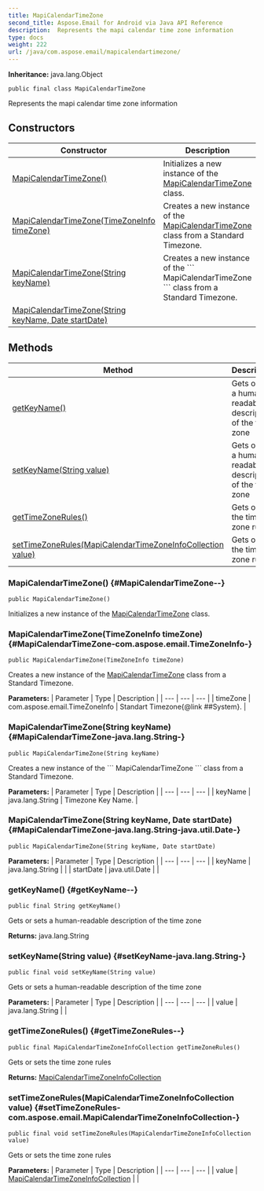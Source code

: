 ```yaml
---
title: MapiCalendarTimeZone
second_title: Aspose.Email for Android via Java API Reference
description:  Represents the mapi calendar time zone information
type: docs
weight: 222
url: /java/com.aspose.email/mapicalendartimezone/
---
```

**Inheritance:**
java.lang.Object
```
public final class MapiCalendarTimeZone
```

Represents the mapi calendar time zone information
## Constructors

| Constructor | Description |
| --- | --- |
| [MapiCalendarTimeZone()](#MapiCalendarTimeZone--) | Initializes a new instance of the [MapiCalendarTimeZone](../../com.aspose.email/mapicalendartimezone) class. |
| [MapiCalendarTimeZone(TimeZoneInfo timeZone)](#MapiCalendarTimeZone-com.aspose.email.TimeZoneInfo-) | Creates a new instance of the [MapiCalendarTimeZone](../../com.aspose.email/mapicalendartimezone) class from a Standard Timezone. |
| [MapiCalendarTimeZone(String keyName)](#MapiCalendarTimeZone-java.lang.String-) | Creates a new instance of the \`\`\` MapiCalendarTimeZone \`\`\` class from a Standard Timezone. |
| [MapiCalendarTimeZone(String keyName, Date startDate)](#MapiCalendarTimeZone-java.lang.String-java.util.Date-) |  |
## Methods

| Method | Description |
| --- | --- |
| [getKeyName()](#getKeyName--) | Gets or sets a human-readable description of the time zone |
| [setKeyName(String value)](#setKeyName-java.lang.String-) | Gets or sets a human-readable description of the time zone |
| [getTimeZoneRules()](#getTimeZoneRules--) | Gets or sets the time zone rules |
| [setTimeZoneRules(MapiCalendarTimeZoneInfoCollection value)](#setTimeZoneRules-com.aspose.email.MapiCalendarTimeZoneInfoCollection-) | Gets or sets the time zone rules |
### MapiCalendarTimeZone() {#MapiCalendarTimeZone--}
```
public MapiCalendarTimeZone()
```


Initializes a new instance of the [MapiCalendarTimeZone](../../com.aspose.email/mapicalendartimezone) class.

### MapiCalendarTimeZone(TimeZoneInfo timeZone) {#MapiCalendarTimeZone-com.aspose.email.TimeZoneInfo-}
```
public MapiCalendarTimeZone(TimeZoneInfo timeZone)
```


Creates a new instance of the [MapiCalendarTimeZone](../../com.aspose.email/mapicalendartimezone) class from a Standard Timezone.

**Parameters:**
| Parameter | Type | Description |
| --- | --- | --- |
| timeZone | com.aspose.email.TimeZoneInfo | Standart Timezone\{@link \#\#System\}. |

### MapiCalendarTimeZone(String keyName) {#MapiCalendarTimeZone-java.lang.String-}
```
public MapiCalendarTimeZone(String keyName)
```


Creates a new instance of the \`\`\` MapiCalendarTimeZone \`\`\` class from a Standard Timezone.

**Parameters:**
| Parameter | Type | Description |
| --- | --- | --- |
| keyName | java.lang.String | Timezone Key Name. |

### MapiCalendarTimeZone(String keyName, Date startDate) {#MapiCalendarTimeZone-java.lang.String-java.util.Date-}
```
public MapiCalendarTimeZone(String keyName, Date startDate)
```


**Parameters:**
| Parameter | Type | Description |
| --- | --- | --- |
| keyName | java.lang.String |  |
| startDate | java.util.Date |  |

### getKeyName() {#getKeyName--}
```
public final String getKeyName()
```


Gets or sets a human-readable description of the time zone

**Returns:**
java.lang.String
### setKeyName(String value) {#setKeyName-java.lang.String-}
```
public final void setKeyName(String value)
```


Gets or sets a human-readable description of the time zone

**Parameters:**
| Parameter | Type | Description |
| --- | --- | --- |
| value | java.lang.String |  |

### getTimeZoneRules() {#getTimeZoneRules--}
```
public final MapiCalendarTimeZoneInfoCollection getTimeZoneRules()
```


Gets or sets the time zone rules

**Returns:**
[MapiCalendarTimeZoneInfoCollection](../../com.aspose.email/mapicalendartimezoneinfocollection)
### setTimeZoneRules(MapiCalendarTimeZoneInfoCollection value) {#setTimeZoneRules-com.aspose.email.MapiCalendarTimeZoneInfoCollection-}
```
public final void setTimeZoneRules(MapiCalendarTimeZoneInfoCollection value)
```


Gets or sets the time zone rules

**Parameters:**
| Parameter | Type | Description |
| --- | --- | --- |
| value | [MapiCalendarTimeZoneInfoCollection](../../com.aspose.email/mapicalendartimezoneinfocollection) |  |

